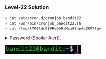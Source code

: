 ### Level-22 Solution
```bash
> cat /etc/cron.d/cronjob_bandit22
> cat /usr/bin/cronjob_bandit22.sh
> cat /tmp/t7O6lds9S0RqQh9aMcz6ShpAoZKF7fgv
```

<p>
<details>
<summary>Password (Spoiler Alert).</summary>
<pre><code></code>WdDozAdTM2z9DiFEQ2mGlwngMfj4EZff</pre>
</details>
</p>

![cmd output](image.png)